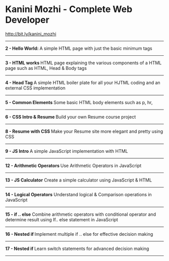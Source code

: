 # Kanini Mozhi - Complete Web Developer 
<a> http://bit.ly/kanini_mozhi </a>
<hr>
<b> 2 - Hello World: </b>
A simple HTML page with just the basic minimum tags

<hr>

<b> 3 - HTML works </b>
HTML page explaining the various components of a HTML page such as HTML, Head & Body tags
<hr>

<b> 4 - Head Tag </b>
A simple HTML boiler plate for all your HJTML coding and an external CSS implementation
<hr>

<b> 5 - Common Elements </b>
Some basic HTML body elements such as p, hr, 
<hr>

<b> 6 - CSS Intro & Resume </b> 
Build your own Resume course project 
<hr>

<b> 8 - Resume with CSS </b>
Make your Resume site more elegant and pretty using CSS
<hr>

<b> 9 - JS Intro </b>
A simple JavaScript implementation with HTML
<hr>

<b> 12 - Arithmetic Operators </b>
Use Arithmetic Operators in JavaScript
<hr>

<b> 13 - JS Calculator</b> 
Create a simple calculator using JavaScript & HTML
<hr>

<b> 14 - Logical Operators</b> 
Understand logical & Comparison operations in JavaScript 
<hr>

<b> 15 - if .. else</b> 
Combine arithmetic operators with conditional operator and determine result using If.. else statement in JavaScript
<hr>

<b> 16 - Nested if </b> 
Implement multiple if .. else for effective decision making
<hr>

<b> 17 - Nested if </b> 
Learn switch statements for advanced decision making 
<hr>
